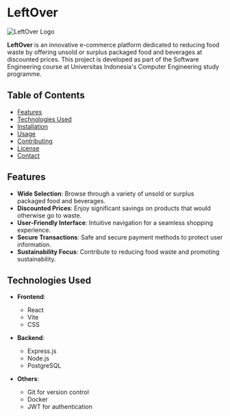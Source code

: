 # LeftOver

![LeftOver Logo](path/to/logo.png) <!-- Replace with actual logo path -->

**LeftOver** is an innovative e-commerce platform dedicated to reducing food waste by offering unsold or surplus packaged food and beverages at discounted prices. This project is developed as part of the Software Engineering course at Universitas Indonesia's Computer Engineering study programme.

## Table of Contents

- [Features](#features)
- [Technologies Used](#technologies-used)
- [Installation](#installation)
- [Usage](#usage)
- [Contributing](#contributing)
- [License](#license)
- [Contact](#contact)

## Features

- **Wide Selection**: Browse through a variety of unsold or surplus packaged food and beverages.
- **Discounted Prices**: Enjoy significant savings on products that would otherwise go to waste.
- **User-Friendly Interface**: Intuitive navigation for a seamless shopping experience.
- **Secure Transactions**: Safe and secure payment methods to protect user information.
- **Sustainability Focus**: Contribute to reducing food waste and promoting sustainability.

## Technologies Used

- **Frontend**: 
  - React
  - Vite
  - CSS

- **Backend**: 
  - Express.js
  - Node.js
  - PostgreSQL

- **Others**: 
  - Git for version control
  - Docker
  - JWT for authentication
